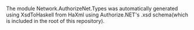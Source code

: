 The module Network.AuthorizeNet.Types was automatically generated using XsdToHaskell from HaXml using Authorize.NET's .xsd schema(which is included in the root of this repository).